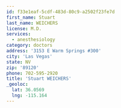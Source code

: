 ```yaml
---
id: f33e1eaf-5cdf-483d-80c9-a2502f23fe7d
first_name: Stuart
last_name: WEICHERS
license: M.D.
services:
  - anesthesiology
category: doctors
address: '3153 E Warm Springs #300'
city: 'Las Vegas'
state: NV
zip: '89120'
phone: 702-595-2920
title: 'Stuart WEICHERS'
_geoloc:
  lat: 36.0569
  lng: -115.164
---
```


